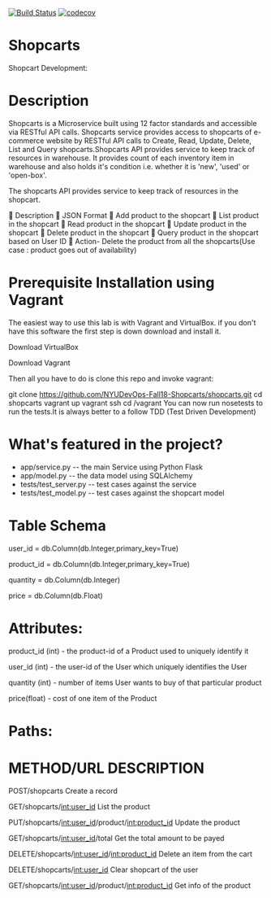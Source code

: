 
[![Build Status](https://travis-ci.org/NYUDevOps-Fall18-Shopcarts/shopcarts.svg?branch=master)](https://travis-ci.org/NYUDevOps-Fall18-Shopcarts/shopcarts)
[![codecov](https://codecov.io/gh/NYUDevOps-Fall18-Shopcarts/shopcarts/branch/master/graph/badge.svg)](https://codecov.io/gh/NYUDevOps-Fall18-Shopcarts/shopcarts)

# Shopcarts
Shopcart Development:

# Description
Shopcarts is a Microservice built using 12 factor standards and accessible via RESTful API calls. Shopcarts service provides access to shopcarts of e-commerce website by RESTful API calls to Create, Read, Update, Delete, List and Query shopcarts.Shopcarts API provides service to keep track of resources in warehouse. It provides count of each inventory item in warehouse and also holds it's condition i.e. whether it is 'new', 'used' or 'open-box'.

The shopcarts API provides service to keep track of resources in the shopcart.

	Description
	JSON Format
	Add product to the shopcart
	List product in the shopcart
	Read product in the shopcart
	Update product in the shopcart
	Delete product in the shopcart
	Query product in the shopcart based on User ID
	Action- Delete the product from all the shopcarts(Use case : product goes out of availability)

# Prerequisite Installation using Vagrant

The easiest way to use this lab is with Vagrant and VirtualBox. if you don't have this software the first step is down download and install it.

Download VirtualBox

Download Vagrant

Then all you have to do is clone this repo and invoke vagrant:

git clone https://github.com/NYUDevOps-Fall18-Shopcarts/shopcarts.git
cd shopcarts
vagrant up
vagrant ssh
cd /vagrant
You can now run nosetests to run the tests.It is always better to a follow TDD (Test Driven Development)

# What's featured in the project?
* app/service.py -- the main Service using Python Flask
* app/model.py -- the data model using SQLAlchemy
* tests/test_server.py -- test cases against the service
* tests/test_model.py -- test cases against the shopcart model


# Table Schema
user_id = db.Column(db.Integer,primary_key=True)

product_id = db.Column(db.Integer,primary_key=True)

quantity = db.Column(db.Integer)

price = db.Column(db.Float)

# Attributes:

product_id (int)    - the product-id of a Product used to uniquely identify it

user_id (int)       - the user-id of the User which uniquely identifies the User

quantity (int)     - number of items User wants to buy of that particular product

price(float)       - cost of one item of the Product

# Paths:

# METHOD/URL	                                                                                      DESCRIPTION

POST/shopcarts	 	                                                                                Create a record

GET/shopcarts/<int:user_id>		                                                                    List the product

PUT/shopcarts/<int:user_id>/product/<int:product_id>	                                            Update the product

GET/shopcarts/<int:user_id>/total		                                                              Get the total amount to be payed

DELETE/shopcarts/<int:user_id>/<int:product_id>		                                                Delete an item from the cart

DELETE/shopcarts/<int:user_id>	                                                                  Clear shopcart of the user

GET/shopcarts/<int:user_id>/product/<int:product_id>	                                             Get info of the product
